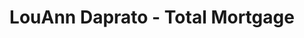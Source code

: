 ---
title: "LouAnn Daprato - Total Mortgage"
url: /ridgefield/louann-daprato-total-mortgage/
shop: pawnbroker
---